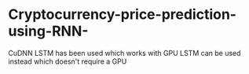 # Cryptocurrency-price-prediction-using-RNN-
CuDNN LSTM has been used which works with GPU
LSTM can be used instead which doesn't require a GPU
